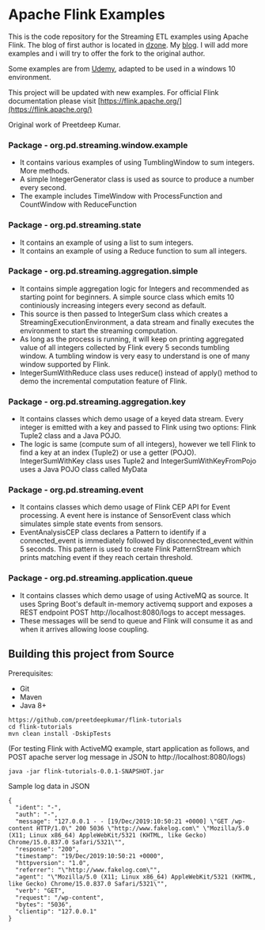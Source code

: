 # Apache Flink Examples
This is the code repository for the Streaming ETL examples using Apache Flink.
The blog of first author is located in [dzone](https://dzone.com/users/3382657/preetdeepshrivastava.html).
My [blog](https://aironman2k.wordpress.com).
I will add more examples and i will try to offer the fork to the original author.

Some examples are from [Udemy](https://www.udemy.com/course/apache-flink-a-real-time-hands-on-course-on-flink/learn/lecture/12037498#overview),
adapted to be used in a windows 10 environment.

This project will be updated with new examples.
For official Flink documentation please visit [https://flink.apache.org/](https://flink.apache.org/)

Original work of Preetdeep Kumar.

### Package - org.pd.streaming.window.example
* It contains various examples of using TumblingWindow to sum integers. More methods.
* A simple IntegerGenerator class is used as source to produce a number every second.
* The example includes TimeWindow with ProcessFunction and CountWindow with ReduceFunction

### Package - org.pd.streaming.state
* It contains an example of using a list to sum integers.
* It contains an example of using a Reduce function to sum all integers.

### Package - org.pd.streaming.aggregation.simple
* It contains simple aggregation logic for Integers and recommended as starting point for beginners. A simple source class which emits 10 continiously increasing integers every second as default.
* This source is then passed to IntegerSum class which creates a StreamingExecutionEnvironment, a data stream and finally executes the environment to start the streaming computation.
* As long as the process is running, it will keep on printing aggregated value of all integers collected by Flink every 5 seconds tumbling window. A tumbling window is very easy to understand is one of many window supported by Flink.
* IntegerSumWithReduce class uses reduce() instead of apply() method to demo the incremental computation feature of Flink.

### Package - org.pd.streaming.aggregation.key
* It contains classes which demo usage of a keyed data stream. Every integer is emitted with a key and passed to Flink using two options: Flink Tuple2 class and a Java POJO.
* The logic is same (compute sum of all integers), however we tell Flink to find a key at an index (Tuple2) or use a getter (POJO). IntegerSumWithKey class uses Tuple2 and IntegerSumWithKeyFromPojo uses a Java POJO class called MyData

### Package - org.pd.streaming.event
* It contains classes which demo usage of Flink CEP API for Event processing. A event here is instance of SensorEvent class which
simulates simple state events from sensors.
* EventAnalysisCEP class declares a Pattern to identify if a connected_event is immediately followed by disconnected_event within 5 seconds. This pattern is used to create Flink PatternStream which prints matching event if they reach certain threshold.

### Package - org.pd.streaming.application.queue
* It contains classes which demo usage of using ActiveMQ as source. It uses Spring Boot's default in-memory activemq support
and exposes a REST endpoint POST http://localhost:8080/logs to accept messages.
* These messages will be send to queue and Flink will consume it as and when it arrives allowing loose coupling.

## Building this project from Source
Prerequisites:
* Git
* Maven
* Java 8+

```
https://github.com/preetdeepkumar/flink-tutorials
cd flink-tutorials
mvn clean install -DskipTests
```

(For testing Flink with ActiveMQ example, start application as follows, and POST apache server log message in JSON to http://localhost:8080/logs)
```
java -jar flink-tutorials-0.0.1-SNAPSHOT.jar
```
Sample log data in JSON
```
{
  "ident": "-",
  "auth": "-",
  "message": "127.0.0.1 - - [19/Dec/2019:10:50:21 +0000] \"GET /wp-content HTTP/1.0\" 200 5036 \"http://www.fakelog.com\" \"Mozilla/5.0 (X11; Linux x86_64) AppleWebKit/5321 (KHTML, like Gecko) Chrome/15.0.837.0 Safari/5321\"",
  "response": "200",
  "timestamp": "19/Dec/2019:10:50:21 +0000",
  "httpversion": "1.0",
  "referrer": "\"http://www.fakelog.com\"",
  "agent": "\"Mozilla/5.0 (X11; Linux x86_64) AppleWebKit/5321 (KHTML, like Gecko) Chrome/15.0.837.0 Safari/5321\"",
  "verb": "GET",
  "request": "/wp-content",
  "bytes": "5036",
  "clientip": "127.0.0.1"
}
```
